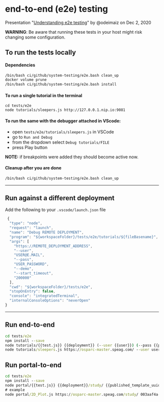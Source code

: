 # end-to-end (e2e) testing


Presentation "[Understanding e2e testing](https://docs.google.com/presentation/d/1Kc2kz1e6Fl3XNDGXfPx_Aurqx29edGuke4rnIfHr5bI/edit?usp=sharing)" by @odeimaiz on Dec 2, 2020


**WARNING**: Be aware that running these tests in your host might risk changing some
configuration.

## To run the tests locally

#### Dependencies

```bash
/bin/bash ci/github/system-testing/e2e.bash clean_up
docker volume prune
/bin/bash ci/github/system-testing/e2e.bash install
```

#### To run a single tutorial in the terminal
```
cd tests/e2e
node tutorials/sleepers.js http://127.0.0.1.nip.io:9081
```

#### To run the same with the debugger attached in VScode:
- open `tests/e2e/tutorials/sleepers.js` in VSCode
- go to `Run and Debug`
- from the dropdown select `Debug tutorials/FILE`
- press Play button

**NOTE:** if breakpoints were added they should become active now.

#### Cleanup after you are done
```bash
/bin/bash ci/github/system-testing/e2e.bash clean_up
```

---

## Run against a different deployment

Add the following to your `.vscode/launch.json` file

```js
 {
  "type": "node",
  "request": "launch",
  "name": "Debug REMOTE DEPLOYMENT",
  "program": "${workspaceFolder}/tests/e2e/tutorials/${fileBasename}",
  "args": [
    "https://REMOTE_DEPLOYMENT_ADDRESS",
    "--user",
    "USER@E.MAIL",
    "--pass",
    "USER_PASSWORD",
    "--demo",
    "--start_timeout",
    "200000"
  ],
  "cwd": "${workspaceFolder}/tests/e2e",
  "stopOnEntry": false,
  "console": "integratedTerminal",
  "internalConsoleOptions": "neverOpen"
}
```

----

## Run end-to-end

```cmd
cd tests/e2e
npm install --save
node tutorials/{{test.js}} {{deployment}} (--user {{user}}) (--pass {{password}}) (--demo)
node tutorials/sleepers.js https://osparc-master.speag.com/ --user user@domain --pass mypass --demo
```
## Run portal-to-end

```cmd
cd tests/e2e
npm install --save
node portal/{{test.js}} {{deployment}}/study/ {{published_template_uuid}}
# example
node portal/2D_Plot.js https://osparc-master.speag.com/study/ 003aaf4a-524a-11ea-b061-02420a00070b
```
